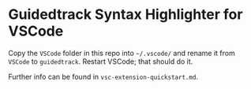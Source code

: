 # Guidedtrack Syntax Highlighter for VSCode

Copy the `VSCode` folder in this repo into `~/.vscode/` and rename it from `VSCode` to `guidedtrack`. Restart VSCode; that should do it. 

Further info can be found in `vsc-extension-quickstart.md`.



